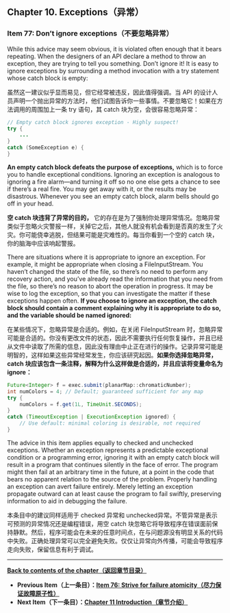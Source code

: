 ## Chapter 10. Exceptions（异常）

### Item 77: Don’t ignore exceptions（不要忽略异常）

While this advice may seem obvious, it is violated often enough that it bears repeating. When the designers of an API declare a method to throw an exception, they are trying to tell you something. Don’t ignore it! It is easy to ignore exceptions by surrounding a method invocation with a try statement whose catch block is empty:

虽然这一建议似乎显而易见，但它经常被违反，因此值得强调。当 API 的设计人员声明一个抛出异常的方法时，他们试图告诉你一些事情。不要忽略它！如果在方法调用的周围加上一条 try 语句，其 catch 块为空，会很容易忽略异常：

```java
// Empty catch block ignores exception - Highly suspect!
try {
    ...
}
catch (SomeException e) {
}
```

**An empty catch block defeats the purpose of exceptions,** which is to force you to handle exceptional conditions. Ignoring an exception is analogous to ignoring a fire alarm—and turning it off so no one else gets a chance to see if there’s a real fire. You may get away with it, or the results may be disastrous. Whenever you see an empty catch block, alarm bells should go off in your head.

**空 catch 块违背了异常的目的，** 它的存在是为了强制你处理异常情况。忽略异常类似于忽略火灾警报一样，关掉它之后，其他人就没有机会看到是否真的发生了火灾。你可能侥幸逃脱，但结果可能是灾难性的。每当你看到一个空的 catch 块，你的脑海中应该响起警报。

There are situations where it is appropriate to ignore an exception. For example, it might be appropriate when closing a FileInputStream. You haven’t changed the state of the file, so there’s no need to perform any recovery action, and you’ve already read the information that you need from the file, so there’s no reason to abort the operation in progress. It may be wise to log the exception, so that you can investigate the matter if these exceptions happen often. **If you choose to ignore an exception, the catch block should contain a comment explaining why it is appropriate to do so, and the variable should be named ignored:**

在某些情况下，忽略异常是合适的。例如，在关闭 FileInputStream 时，忽略异常可能是合适的。你没有更改文件的状态，因此不需要执行任何恢复操作，并且已经从文件中读取了所需的信息，因此没有理由中止正在进行的操作。记录异常可能是明智的，这样如果这些异常经常发生，你应该研究起因。**如果你选择忽略异常，catch 块应该包含一条注释，解释为什么这样做是合适的，并且应该将变量命名为 ignore：**

```java
Future<Integer> f = exec.submit(planarMap::chromaticNumber);
int numColors = 4; // Default; guaranteed sufficient for any map
try {
    numColors = f.get(1L, TimeUnit.SECONDS);
}
catch (TimeoutException | ExecutionException ignored) {
    // Use default: minimal coloring is desirable, not required
}
```

The advice in this item applies equally to checked and unchecked exceptions. Whether an exception represents a predictable exceptional condition or a programming error, ignoring it with an empty catch block will result in a program that continues silently in the face of error. The program might then fail at an arbitrary time in the future, at a point in the code that bears no apparent relation to the source of the problem. Properly handling an exception can avert failure entirely. Merely letting an exception propagate outward can at least cause the program to fail swiftly, preserving information to aid in debugging the failure.

本条目中的建议同样适用于 checked 异常和 unchecked异常。不管异常是表示可预测的异常情况还是编程错误，用空 catch 块忽略它将导致程序在错误面前保持静默。然后，程序可能会在未来的任意时间点，在与问题源没有明显关系的代码中失败。正确处理异常可以完全避免失败。仅仅让异常向外传播，可能会导致程序走向失败，保留信息有利于调试。

---
**[Back to contents of the chapter（返回章节目录）](/Chapter-10/Chapter-10-Introduction.md)**

- **Previous Item（上一条目）：[Item 76: Strive for failure atomicity（尽力保证故障原子性）](/Chapter-10/Chapter-10-Item-76-Strive-for-failure-atomicity.md)**
- **Next Item（下一条目）：[Chapter 11 Introduction（章节介绍）](/Chapter-11/Chapter-11-Introduction.md)**
